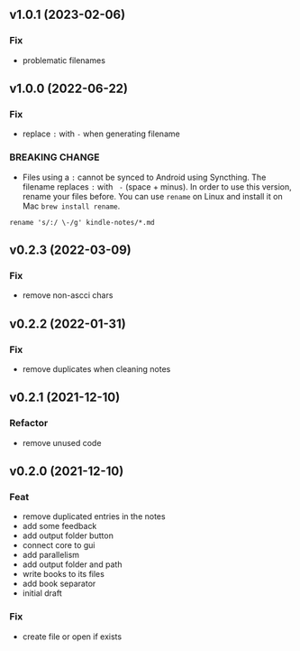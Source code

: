 ## v1.0.1 (2023-02-06)

### Fix

- problematic filenames

## v1.0.0 (2022-06-22)

### Fix

- replace `:` with `-` when generating filename

### BREAKING CHANGE

- Files using a `:` cannot be synced to Android using Syncthing. The filename replaces `:` with ` -` (space + minus). In order to use this version, rename your files before.
You can use `rename` on Linux and install it on Mac `brew install rename`.
```
rename 's/:/ \-/g' kindle-notes/*.md
```

## v0.2.3 (2022-03-09)

### Fix

- remove non-ascci chars

## v0.2.2 (2022-01-31)

### Fix

- remove duplicates when cleaning notes

## v0.2.1 (2021-12-10)

### Refactor

- remove unused code

## v0.2.0 (2021-12-10)

### Feat

- remove duplicated entries in the notes
- add some feedback
- add output folder button
- connect core to gui
- add parallelism
- add output folder and path
- write books to its files
- add book separator
- initial draft

### Fix

- create file or open if exists
